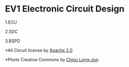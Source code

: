 # EV1 Electronic Circuit Design
1.ECU</p>
2.SDC</p>
3.BSPD</p>
 </p>
*All Circuit license by <a href="https://github.com/Long-Jun/TTR_Electric_Vehicle_1/blob/master/LICENSE">Apache 2.0</a> </p>
*Photo Creative Commons by <a href="https://myweb.ntut.edu.tw/~t105360708/">Chiou,Long-Jun</a> </p>
